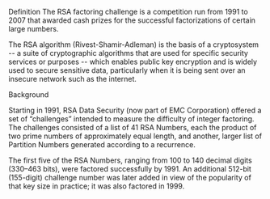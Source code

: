 Definition
The RSA factoring challenge is a competition run from 1991 to 2007 that awarded cash prizes for the successful factorizations of certain large numbers.

The RSA algorithm (Rivest-Shamir-Adleman) is the basis of a cryptosystem -- a suite of cryptographic algorithms that are used for specific security services or purposes -- which enables public key encryption and is widely used to secure sensitive data, particularly when it is being sent over an insecure network such as the internet.

Background

Starting in 1991, RSA Data Security (now part of EMC Corporation) offered a set of “challenges” intended to measure the difficulty of integer factoring. The challenges consisted of a list of 41 RSA Numbers, each the product of two prime numbers of approximately equal length, and another, larger list of Partition Numbers generated according to a recurrence.

The first five of the RSA Numbers, ranging from 100 to 140 decimal digits (330–463 bits), were factored successfully by 1991. An additional 512-bit (155-digit) challenge number was later added in view of the popularity of that key size in practice; it was also factored in 1999.

